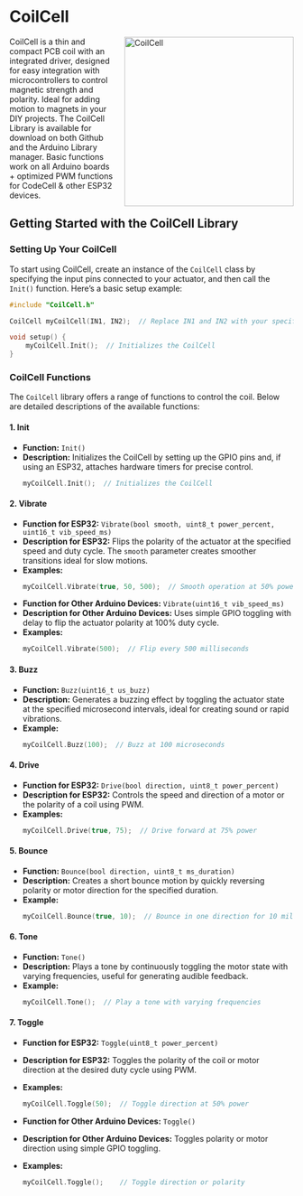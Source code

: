 
# CoilCell

<img src="[https://microbots.io/cdn/shop/files/P1098499_765e4081-5032-4a81-8611-a96e68ad8f4c_400x.jpg?v=1720079418](https://microbots.io/cdn/shop/files/Nested_Sequence_03_e227c59e-7aca-41ed-a461-46ba8b399653_2048x.gif?v=1720605730)" alt="CoilCell" width="300" align="right" style="margin-left: 20px;">
CoilCell is a thin and compact PCB coil with an integrated driver, designed for easy integration with microcontrollers to control magnetic strength and polarity. Ideal for adding motion to magnets in your DIY projects. The CoilCell Library is available for download on both Github and the Arduino Library manager. Basic functions work on all Arduino boards + optimized PWM functions for CodeCell & other ESP32 devices.

## Getting Started with the CoilCell Library

### Setting Up Your CoilCell

To start using CoilCell, create an instance of the `CoilCell` class by specifying the input pins connected to your actuator, and then call the `Init()` function. Here’s a basic setup example:

```cpp
#include "CoilCell.h"

CoilCell myCoilCell(IN1, IN2);  // Replace IN1 and IN2 with your specific pins

void setup() {
    myCoilCell.Init();  // Initializes the CoilCell
}
```

### CoilCell Functions

The `CoilCell` library offers a range of functions to control the coil. Below are detailed descriptions of the available functions:

#### 1. **Init**
   - **Function:** `Init()`
   - **Description:** Initializes the CoilCell by setting up the GPIO pins and, if using an ESP32, attaches hardware timers for precise control.
     ```cpp
     myCoilCell.Init();  // Initializes the CoilCell
     ```

#### 2. **Vibrate**
   - **Function for ESP32:** `Vibrate(bool smooth, uint8_t power_percent, uint16_t vib_speed_ms)`
   - **Description for ESP32:** Flips the polarity of the actuator at the specified speed and duty cycle. The `smooth` parameter creates smoother transitions ideal for slow motions.
   - **Examples:**
     ```cpp
     myCoilCell.Vibrate(true, 50, 500);  // Smooth operation at 50% power, flipping every 500 ms
     ```
   - **Function for Other Arduino Devices:** `Vibrate(uint16_t vib_speed_ms)`
   - **Description for Other Arduino Devices:** Uses simple GPIO toggling with delay to flip the actuator polarity at 100% duty cycle.
   - **Examples:**
     ```cpp
     myCoilCell.Vibrate(500);  // Flip every 500 milliseconds
     ```

#### 3. **Buzz**
   - **Function:** `Buzz(uint16_t us_buzz)`
   - **Description:** Generates a buzzing effect by toggling the actuator state at the specified microsecond intervals, ideal for creating sound or rapid vibrations.
   - **Example:**
     ```cpp
     myCoilCell.Buzz(100);  // Buzz at 100 microseconds
     ```

#### 4. **Drive**
   - **Function for ESP32:** `Drive(bool direction, uint8_t power_percent)`
   - **Description for ESP32:** Controls the speed and direction of a motor or the polarity of a coil using PWM.
   - **Examples:**
     ```cpp
     myCoilCell.Drive(true, 75);  // Drive forward at 75% power
     ```

#### 5. **Bounce**
   - **Function:** `Bounce(bool direction, uint8_t ms_duration)`
   - **Description:** Creates a short bounce motion by quickly reversing polarity or motor direction for the specified duration.
   - **Example:**
     ```cpp
     myCoilCell.Bounce(true, 10);  // Bounce in one direction for 10 milliseconds
     ```

#### 6. **Tone**
   - **Function:** `Tone()`
   - **Description:** Plays a tone by continuously toggling the motor state with varying frequencies, useful for generating audible feedback.
   - **Example:**
     ```cpp
     myCoilCell.Tone();  // Play a tone with varying frequencies
     ```

#### 7. **Toggle**
   - **Function for ESP32:** `Toggle(uint8_t power_percent)`
   - **Description for ESP32:** Toggles the polarity of the coil or motor direction at the desired duty cycle using PWM.
   - **Examples:**
     ```cpp
     myCoilCell.Toggle(50);  // Toggle direction at 50% power
     ```
     
   - **Function for Other Arduino Devices:** `Toggle()`
   - **Description for Other Arduino Devices:** Toggles polarity or motor direction using simple GPIO toggling.
   - **Examples:**
     ```cpp
     myCoilCell.Toggle();    // Toggle direction or polarity
     ```

